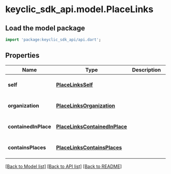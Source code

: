 # keyclic_sdk_api.model.PlaceLinks

## Load the model package
```dart
import 'package:keyclic_sdk_api/api.dart';
```

## Properties
Name | Type | Description | Notes
------------ | ------------- | ------------- | -------------
**self** | [**PlaceLinksSelf**](PlaceLinksSelf.md) |  | [optional] [default to null]
**organization** | [**PlaceLinksOrganization**](PlaceLinksOrganization.md) |  | [optional] [default to null]
**containedInPlace** | [**PlaceLinksContainedInPlace**](PlaceLinksContainedInPlace.md) |  | [optional] [default to null]
**containsPlaces** | [**PlaceLinksContainsPlaces**](PlaceLinksContainsPlaces.md) |  | [optional] [default to null]

[[Back to Model list]](../README.md#documentation-for-models) [[Back to API list]](../README.md#documentation-for-api-endpoints) [[Back to README]](../README.md)


